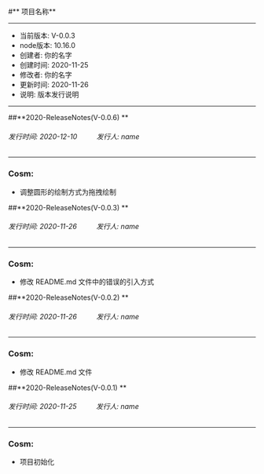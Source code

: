 #** 项目名称**
*******************************************
- 当前版本: V-0.0.3
- node版本: 10.16.0
- 创建者: 你的名字
- 创建时间: 2020-11-25
- 修改者: 你的名字
- 更新时间: 2020-11-26
- 说明: 版本发行说明
*******************************************
##**2020-ReleaseNotes(V-0.0.6) **
###### 发行时间: *2020-12-10* &nbsp;&nbsp;&nbsp;&nbsp;&nbsp;&nbsp;&nbsp;&nbsp;  发行人: *name* 
----------------------------------------
### Cosm:
*  调整圆形的绘制方式为拖拽绘制

##**2020-ReleaseNotes(V-0.0.3) **
###### 发行时间: *2020-11-26* &nbsp;&nbsp;&nbsp;&nbsp;&nbsp;&nbsp;&nbsp;&nbsp;  发行人: *name* 
----------------------------------------
### Cosm:
*  修改 README.md 文件中的错误的引入方式

##**2020-ReleaseNotes(V-0.0.2) **
###### 发行时间: *2020-11-26* &nbsp;&nbsp;&nbsp;&nbsp;&nbsp;&nbsp;&nbsp;&nbsp;  发行人: *name* 
----------------------------------------
### Cosm:
*  修改 README.md 文件

##**2020-ReleaseNotes(V-0.0.1) **
###### 发行时间: *2020-11-25* &nbsp;&nbsp;&nbsp;&nbsp;&nbsp;&nbsp;&nbsp;&nbsp;  发行人: *name* 
----------------------------------------
### Cosm:
*  项目初始化
